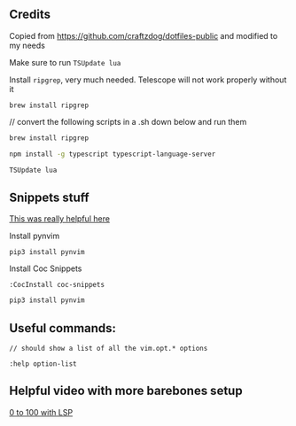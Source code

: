 ## Credits

Copied from https://github.com/craftzdog/dotfiles-public and modified to my needs

Make sure to run `TSUpdate lua`

Install `ripgrep`, very much needed. Telescope will not work properly without it

`brew install ripgrep`

// convert the following scripts in a .sh down below and run them

```bash
brew install ripgrep

npm install -g typescript typescript-language-server

TSUpdate lua

```

## Snippets stuff

[This was really helpful here](https://www.chiarulli.me/Neovim/17-snippets/)

Install pynvim

```
pip3 install pynvim
```

Install Coc Snippets

```
:CocInstall coc-snippets
```

```bash
pip3 install pynvim
```

## Useful commands:

```
// should show a list of all the vim.opt.* options

:help option-list

```

## Helpful video with more barebones setup

[0 to 100 with LSP](https://www.youtube.com/watch?v=w7i4amO_zaE)
